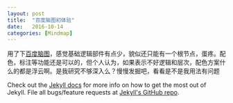 ```yaml
---
layout: post
title:  "百度脑图初体验"
date:   2016-10-14  
categories: [Mindmap]
---
```


用了下[百度脑图][naotu]，感觉基础逻辑部件有点少，貌似还只能有一个根节点，蛋疼。配色，标注等功能还是可以的，但个人认为，如果表示不好逻辑和层次，配色方案什么的都是浮云啊。是我研究不够深入么？慢慢发掘吧，看看是不是我用法有问题



Check out the [Jekyll docs][jekyll] for more info on how to get the most out of Jekyll. File all bugs/feature requests at [Jekyll's GitHub repo][jekyll-gh].

[naotu]: https://naotu.baidu.com
[jekyll-gh]: https://github.com/mojombo/jekyll
[jekyll]:    http://jekyllrb.com
